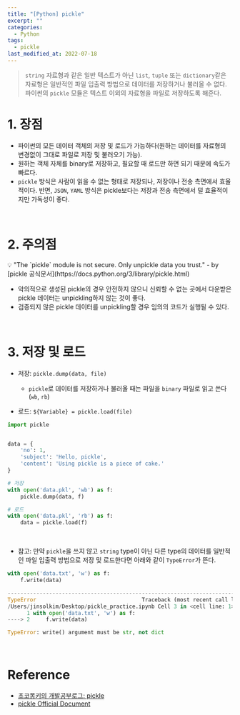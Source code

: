 ```yaml
---
title: "[Python] pickle"
excerpt: ""
categories:
  - Python
tags:
  - pickle
last_modified_at: 2022-07-18
---
```


> `string` 자료형과 같은 일반 텍스트가 아닌 `list`, `tuple` 또는 `dictionary`같은 자료형은 일반적인 파일 입출력 방법으로 데이터를 저장하거나 불러올 수 없다. <br>
> 파이썬의 `pickle` 모듈은 텍스트 이외의 자료형을 파일로 저장하도록 해준다.

# 1. 장점
+ 파이썬의 모든 데이터 객체의 저장 및 로드가 가능하다(원하는 데이터를 자료형의 변경없이 그대로 파일로 저장 및 불러오기 가능).
+ 원하는 객체 자체를 binary로 저장하고, 필요할 때 로드만 하면 되기 때문에 속도가 빠르다.
+ `pickle` 방식은 사람이 읽을 수 없는 형태로 저장되나, 저장이나 전송 측면에서 효율적이다. 반면, `JSON`, `YAML` 방식은 pickle보다는 저장과 전송 측면에서 덜 효율적이지만 가독성이 좋다.

<br>

# 2. 주의점

<div class="notice--danger" markdown="1">
💡 "The `pickle` module is not secure. Only unpickle data you trust." - by [pickle 공식문서](https://docs.python.org/3/library/pickle.html)
</div>

+ 악의적으로 생성된 pickle의 경우 안전하지 않으니 신뢰할 수 없는 곳에서 다운받은 pickle 데이터는 unpickling하지 않는 것이 좋다.
+ 검증되지 않은 pickle 데이터를 unpickling할 경우 임의의 코드가 실행될 수 있다.

<br>

# 3. 저장 및 로드
+ 저장: `pickle.dump(data, file)`
  + `pickle`로 데이터를 저장하거나 불러올 때는 파일을 `binary` 파일로 읽고 쓴다(`wb`, `rb`)

+ 로드: `${Variable} = pickle.load(file)`

```python
import pickle


data = {
    'no': 1,
    'subject': 'Hello, pickle',
    'content': 'Using pickle is a piece of cake.'
}

# 저장
with open('data.pkl', 'wb') as f:
    pickle.dump(data, f)

# 로드
with open('data.pkl', 'rb') as f:
    data = pickle.load(f)
```

<br>

+ 참고: 만약 `pickle`을 쓰지 않고 `string` type이 아닌 다른 type의 데이터를 일반적인 파일 입출력 방법으로 저장 및 로드한다면 아래와 같이 `TypeError`가 뜬다.

```python
with open('data.txt', 'w') as f:
    f.write(data)

---------------------------------------------------------------------------
TypeError                                 Traceback (most recent call last)
/Users/jinsolkim/Desktop/pickle_practice.ipynb Cell 3 in <cell line: 1>()
      1 with open('data.txt', 'w') as f:
----> 2     f.write(data)

TypeError: write() argument must be str, not dict
```

<br>

# Reference

+ [초코몽키의 개발공부로그: pickle](https://wayhome25.github.io/cs/2017/04/04/cs-04/)
+ [pickle Official Document](https://docs.python.org/3/library/pickle.html)
